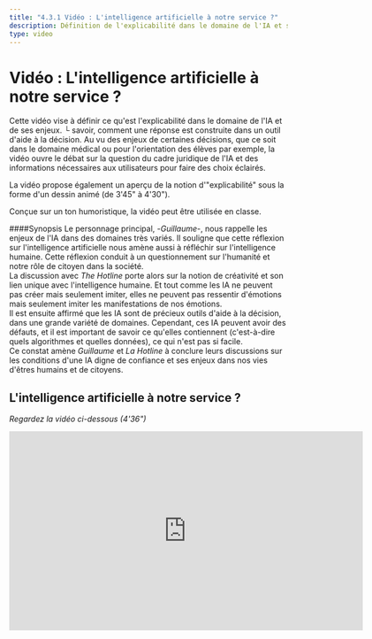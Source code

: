 ```yaml
---
title: "4.3.1 Vidéo : L'intelligence artificielle à notre service ?"
description: Définition de l'explicabilité dans le domaine de l'IA et ses enjeux.
type: video
---
```


# Vidéo : L'intelligence artificielle à notre service ?

Cette vidéo vise à définir ce qu'est l'explicabilité dans le domaine de l'IA et de ses enjeux. └ savoir, comment une réponse est construite dans un outil d'aide à la décision. Au vu des enjeux de certaines décisions, que ce soit dans le domaine médical ou pour l'orientation des élèves par exemple, la vidéo ouvre le débat sur la question du cadre juridique de l'IA et des informations nécessaires aux utilisateurs pour faire des choix éclairés.

La vidéo propose également un aperçu de la notion d'"explicabilité" sous la forme d'un dessin animé (de 3'45" à 4'30").

Conçue sur un ton humoristique, la vidéo peut être utilisée en classe.

####Synopsis
Le personnage principal, -_Guillaume_-, nous rappelle les enjeux de l'IA dans des domaines très variés. Il souligne que cette réflexion sur l'intelligence artificielle nous amène aussi à réfléchir sur l'intelligence humaine. Cette réflexion conduit à un questionnement sur l'humanité et notre rôle de citoyen dans la société.  
La discussion avec _The Hotline_ porte alors sur la notion de créativité et son lien unique avec l'intelligence humaine. Et tout comme les IA ne peuvent pas créer mais seulement imiter, elles ne peuvent pas ressentir d'émotions mais seulement imiter les manifestations de nos émotions.  
Il est ensuite affirmé que les IA sont de précieux outils d'aide à la décision, dans une grande variété de domaines. Cependant, ces IA peuvent avoir des défauts, et il est important de savoir ce qu'elles contiennent (c'est-à-dire quels algorithmes et quelles données), ce qui n'est pas si facile.  
Ce constat amène _Guillaume_ et _La Hotline_ à conclure leurs discussions sur les conditions d'une IA digne de confiance et ses enjeux dans nos vies d'êtres humains et de citoyens.

## L'intelligence artificielle à notre service ?  
_Regardez la vidéo ci-dessous (4'36")_

<center><iframe width="640" height="360" src="https://www.youtube.com/embed/b3ljE6erMkY?rel=0&showinfo=0&cc_load_policy=1&hl=en&modestbranding=1" frameborder="0" allowfullscreen></iframe></center>

